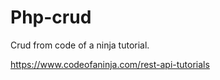 # Php-crud



Crud from code of a ninja tutorial.

https://www.codeofaninja.com/rest-api-tutorials


